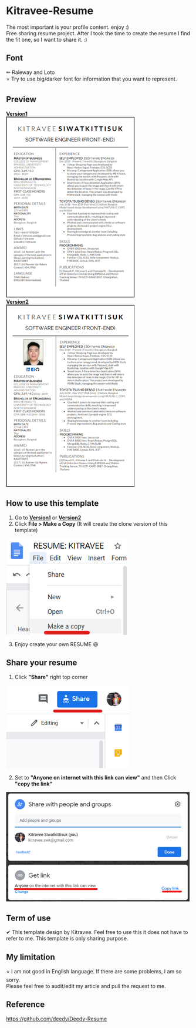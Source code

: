# Kitravee-Resume
The most important is your profile content. enjoy :)\
Free sharing resume project. After I took the time to create the resume I find the fit one, so I want to share it. :)

## Font
✏ Raleway and Loto\
⭐ Try to use big/darker font for information that you want to represent.

## Preview
**[Version1](https://docs.google.com/document/d/1dhjeDxdO8NaXcGA6uPxNuhGjhpY14966TdpyIgn5bNA/edit?usp=sharing)** \
<img src="https://github.com/kitravee/resume/blob/master/images/Preview.png" width="350">\
**[Version2](https://docs.google.com/document/d/1XfCX5UAiPKk-nRt4Q_OOQNRa1pjB_1OWEHtfdFi6TjI/edit?usp=sharing)**\
<img src="https://github.com/kitravee/resume/blob/master/images/Preview2.png" width="350">
## How to use this template
1) Go to **[Version1](https://docs.google.com/document/d/1dhjeDxdO8NaXcGA6uPxNuhGjhpY14966TdpyIgn5bNA/edit?usp=sharing)** or
**[Version2](https://docs.google.com/document/d/1XfCX5UAiPKk-nRt4Q_OOQNRa1pjB_1OWEHtfdFi6TjI/edit?usp=sharing)**
2) Click **File > Make a Copy** (It will create the clone version of this template)

![alt tag](https://github.com/kitravee/resume/blob/master/images/how-to-copy.png)

3) Enjoy create your own RESUME 😃

## Share your resume
1) Click **"Share"** right top corner

![alt tag](https://github.com/kitravee/resume/blob/master/images/how-to-share-1.png)

2) Set to **"Anyone on internet with this link can view"** and then Click **"copy the link"**
<img src="https://github.com/kitravee/resume/blob/master/images/how-to-share-2.png" alt="how-to-share-2" width="500">

## Term of use
✔ This template design by Kitravee.
Feel free to use this it does not have to refer to me.
This template is only sharing purpose.

## My limitation
⭐ I am not good in English language. If there are some problems, I am so sorry.\
Please feel free to audit/edit my article and pull the request to me.

## Reference
https://github.com/deedy/Deedy-Resume

